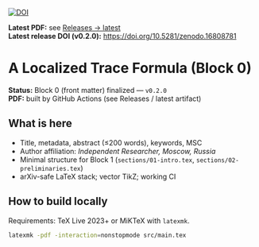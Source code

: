 [![DOI](https://zenodo.org/badge/DOI/<CONCEPT_DOI>.svg)](https://doi.org/<CONCEPT_DOI>)

**Latest PDF:** see [Releases → latest](../../releases/latest)  
**Latest release DOI (v0.2.0):** https://doi.org/10.5281/zenodo.16808781

# A Localized Trace Formula (Block 0)

**Status:** Block 0 (front matter) finalized — `v0.2.0`  
**PDF:** built by GitHub Actions (see Releases / latest artifact)

## What is here
- Title, metadata, abstract (≤200 words), keywords, MSC
- Author affiliation: *Independent Researcher, Moscow, Russia*
- Minimal structure for Block 1 (`sections/01-intro.tex`, `sections/02-preliminaries.tex`)
- arXiv-safe LaTeX stack; vector TikZ; working CI

## How to build locally
Requirements: TeX Live 2023+ or MiKTeX with `latexmk`.

```bash
latexmk -pdf -interaction=nonstopmode src/main.tex
